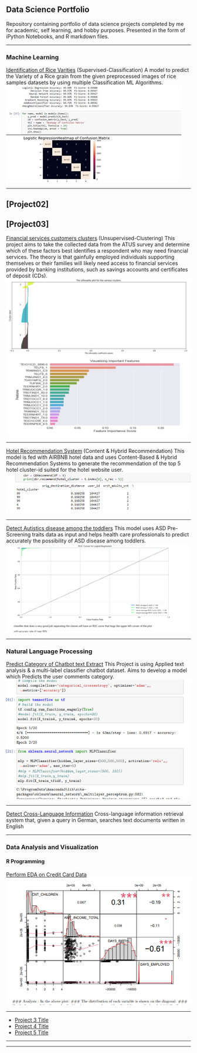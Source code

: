 ## Data Science Portfolio
Repository containing portfolio of data science projects completed by me for academic, self learning, and hobby purposes. Presented in the form of iPython Notebooks, and R markdown files.

---

### Machine Learning 

[Identification of Rice Varities](https://github.com/PrashantRaghuwanshi90/Data_Science_Portfolio/blob/4110a9c2b3b71c0a27b881f2209edccb73f7e586/Identification%20of%20Rice%20Varities/IdentificationOfriceVarities_Classification_Notebook_Prashant_Raghuwanshi.ipynb)
(Supervised-Classification)
A model to predict the Variety of a Rice grain from the given preprocessed images of rice samples datasets by using multiple Classification ML Algorithms.
<br><img src="images/classification_problem.jpg?raw=true"/>

---
[Project02]
-----
[Project03]
----
[Financial services customers clusters](https://github.com/PrashantRaghuwanshi90/Data_Science_Portfolio/blob/6a39cdf3c8c782b693fd454f19eeda982c6341c7/Financial%20Services%20Marketing%20Clusters/financial_services_marketing_clusters_notebook.ipynb)
(Unsupervised-Clustering)
This project aims to take the collected data from the ATUS survey and determine which of these factors best identifies a respondent who may need financial services. The theory is that gainfully employed individuals supporting themselves or their families will likely need access to financial services provided by banking institutions, such as savings accounts and certificates of deposit (CDs).
<br><img src="images/Unsupervise_clustring.png?raw=true"/>

---
[Hotel Recommendation System](https://github.com/PrashantRaghuwanshi90/Data_Science_Portfolio/blob/f0e4efd7e085e5846c6bc30e8aa2181222856cc3/Hotel%20Recommendation%20System/Hotel_Recommendation_System.ipynb)
(Content & Hybrid Recommendation)
This model is fed with AIRBNB hotel data and uses Content-Based & Hybrid Recommendation Systems to generate the recommendation of the top 5 hotel cluster-id suited for the hotel website user.
<br><img src="images/content_rec.png?raw=true"/>

----
[Detect Autistics disease among the toddlers](https://github.com/PrashantRaghuwanshi90/Data_Science_Portfolio/blob/7e491a84f3e05479cf95cbe72a5d5eb9fb8ea566/Detect%20Autistics%20disease%20among%20the%20toddlers/Detect%20Autistics%20disease%20among%20the%20toddlers_Project_Code%20.ipynb)
This model uses ASD Pre-Screening traits data as input and helps health care professionals to predict accurately the possibility of ASD disease among toddlers.
<br><img src="images/toddler_ruc.png?raw=true"/>

---

### Natural Language Processing

[Predict Category of Chatbot text Extract](https://github.com/PrashantRaghuwanshi90/Data_Science_Portfolio/blob/f05e187de9e761cbf4baa4bec23643f78a8b17cf/Predict%20Chatbot%20text%20Category/Predict%20Chatbot%20text%20Category_Jupyter_code.ipynb)
This Project is using Applied text analysis & a multi-label classifier chatbot dataset. Aims to develop a model which Predicts the user comments category.
<br><img src="images/nlp_proj1.png?raw=true"/>

---
[Detect Cross-Language Information](https://github.com/PrashantRaghuwanshi90/Data_Science_Portfolio/blob/6115e3086d503bab2894aafee9109c2061d84b50/Detect%20Cross%20Language%20Information/Detect%20Cross%20Language%20Information.ipynb)
Cross-language information retrieval system that, given a query in German, searches text documents written in English

---
### Data Analysis and Visualization

#### R Programming

[Perform EDA on Credit Card Data](https://github.com/PrashantRaghuwanshi90/Data_Science_Portfolio/blob/ac754a24e6fa50b495960ddbbfa557f8391a03d8/Data%20Analysis%20and%20Visualisation/R_Programming/Perform%20EDA%20on%20Credit%20Card%20Data.Rmd)
<br><img src="images/eda_r1.png?raw=true"/>

---
- [Project 3 Title](http://example.com/)
- [Project 4 Title](http://example.com/)
- [Project 5 Title](http://example.com/)

---




---


